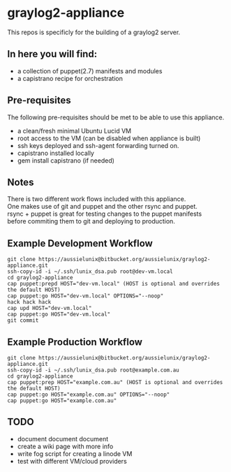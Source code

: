 # graylog2-appliance

This repos is specificly for the building of a graylog2 server.  

## In here you will find:  

* a collection of puppet(2.7) manifests and modules  
* a capistrano recipe for orchestration  


## Pre-requisites

The following pre-requisites should be met to be able to use this appliance.  

* a clean/fresh minimal Ubuntu Lucid VM
* root access to the VM (can be disabled when appliance is built)  
* ssh keys deployed and ssh-agent forwarding turned on.
* capistrano installed locally
 * gem install capistrano (if needed)

## Notes

There is two different work flows included with this appliance.  
One makes use of git and puppet and the other rsync and puppet.  
rsync + puppet is great for testing changes to the puppet manifests  
before commiting them to git and deploying to production.  

## Example Development Workflow

    git clone https://aussielunix@bitbucket.org/aussielunix/graylog2-appliance.git  
    ssh-copy-id -i ~/.ssh/lunix_dsa.pub root@dev-vm.local
    cd graylog2-appliance
    cap puppet:prepd HOST="dev-vm.local" (HOST is optional and overrides the default HOST)  
    cap puppet:go HOST="dev-vm.local" OPTIONS="--noop"  
    hack hack hack
    cap upd HOST="dev-vm.local"
    cap puppet:go HOST="dev-vm.local"  
    git commit

## Example Production Workflow

    git clone https://aussielunix@bitbucket.org/aussielunix/graylog2-appliance.git
    ssh-copy-id -i ~/.ssh/lunix_dsa.pub root@example.com.au
    cd graylog2-appliance
    cap puppet:prep HOST="example.com.au" (HOST is optional and overrides the default HOST)
    cap puppet:go HOST="example.com.au" OPTIONS="--noop"
    cap puppet:go HOST="example.com.au"

## TODO


* document document document
* create a wiki page with more info
* write fog script for creating a linode VM
* test with different VM/cloud providers

